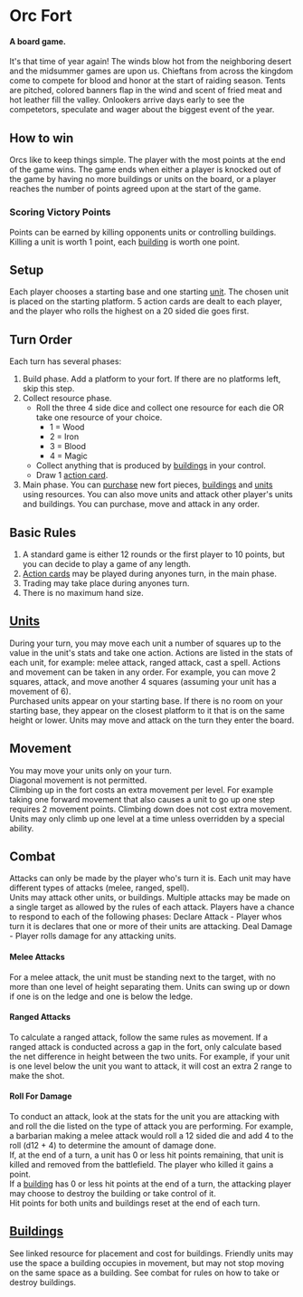 # Orc Fort
#### A board game.
It's that time of year again! The winds blow hot from the neighboring desert and the midsummer games are upon us. Chieftans from across the kingdom come to compete for blood and honor at the start of raiding season. Tents are pitched, colored banners flap in the wind and scent of fried meat and hot leather fill the valley. Onlookers arrive days early to see the competetors, speculate and wager about the biggest event of the year.

## How to win
Orcs like to keep things simple. The player with the most points at the end of the game wins. The game ends when either a player is knocked out of the game by having no more buildings or units on the board, or a player reaches the number of points agreed upon at the start of the game.

### Scoring Victory Points 
Points can be earned by killing opponents units or controlling buildings. Killing a unit is worth 1 point, each [building](BuildingsAndUnits.md) is worth one point.

## Setup
Each player chooses a starting base and one starting [unit](BuildingsAndUnits.md). The chosen unit is placed on the starting platform.
5 action cards are dealt to each player, and the player who rolls the highest on a 20 sided die goes first.

## Turn Order
Each turn has several phases:
1. Build phase. Add a platform to your fort. If there are no platforms left, skip this step.
2. Collect resource phase. 
    - Roll the three 4 side dice and collect one resource for each die OR take one resource of your choice.
      - 1 = Wood
      - 2 = Iron
      - 3 = Blood
      - 4 = Magic
    - Collect anything that is produced by [buildings](BuildingsAndUnits.md) in your control.
    - Draw 1 [action card](ActionCards.md).
3. Main phase. You can [purchase](Store.md) new fort pieces, [buildings](BuildingsAndUnits.md) and [units](Units.md) using resources. You can also move units and attack other player's units and buildings. You can purchase, move and attack in any order.

## Basic Rules
1. A standard game is either 12 rounds or the first player to 10 points, but you can decide to play a game of any length.
2. [Action cards](ActionCards.md) may be played during anyones turn, in the main phase.
3. Trading may take place during anyones turn.
4. There is no maximum hand size.

## [Units](BuildingsAndUnits.md)
During your turn, you may move each unit a number of squares up to the value in the unit's stats and take one action. Actions are listed in the stats of each unit, for example: melee attack, ranged attack, cast a spell.
Actions and movement can be taken in any order. For example, you can move 2 squares, attack, and move another 4 squares (assuming your unit has a movement of 6).  
Purchased units appear on your starting base. If there is no room on your starting base, they appear on the closest platform to it that is on the same height or lower. Units may move and attack on the turn they enter the board.

## Movement
You may move your units only on your turn.  
Diagonal movement is not permitted.  
Climbing up in the fort costs an extra movement per level. For example taking one forward movement that also causes a unit to go up one step requires 2 movement points.
Climbing down does not cost extra movement.
Units may only climb up one level at a time unless overridden by a special ability.

## Combat
Attacks can only be made by the player who's turn it is. Each unit may have different types of attacks (melee, ranged, spell).  
Units may attack other units, or buildings. Multiple attacks may be made on a single target as allowed by the rules of each attack.
Players have a chance to respond to each of the following phases:
Declare Attack - Player whos turn it is declares that one or more of their units are attacking.
Deal Damage - Player rolls damage for any attacking units.

#### Melee Attacks
For a melee attack, the unit must be standing next to the target, with no more than one level of height separating them. Units can swing up or down if one is on the ledge and one is below the ledge.

#### Ranged Attacks
To calculate a ranged attack, follow the same rules as movement. If a ranged attack is conducted across a gap in the fort, only calculate based the net difference in height between the two units. For example, if your unit is one level below the unit you want to attack, it will cost an extra 2 range to make the shot.

#### Roll For Damage
To conduct an attack, look at the stats for the unit you are attacking with and roll the die listed on the type of attack you are performing. For example, a barbarian making a melee attack would roll a 12 sided die and add 4 to the roll (d12 + 4) to determine the amount of damage done.  
If, at the end of a turn, a unit has 0 or less hit points remaining, that unit is killed and removed from the battlefield. The player who killed it gains a point.  
If a [building](BuildingsAndUnits.md) has 0 or less hit points at the end of a turn, the attacking player may choose to destroy the building or take control of it.  
Hit points for both units and buildings reset at the end of each turn.

## [Buildings](BuildingsAndUnits.md)
See linked resource for placement and cost for buildings. Friendly units may use the space a building occupies in movement, but may not stop moving on the same space as a building.
See combat for rules on how to take or destroy buildings.
